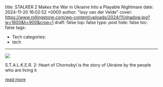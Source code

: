 title: STALKER 2 Makes the War in Ukraine Into a Playable Nightmare
date: 2024-11-20 16:02:52 +0000
author: "Issy van der Velde"
cover: https://www.rollingstone.com/wp-content/uploads/2024/11/shadow.jpg?w=1600&h=900&crop=1
draft: false
top: false
type: post
hide: false
toc: false
tags:
  - Tech
categories:
  - tech
---

![](https://www.rollingstone.com/wp-content/uploads/2024/11/shadow.jpg?w=1600&h=900&crop=1)

S.T.A.L.K.E.R. 2: Heart of Chornobyl is the story of Ukraine by the people who are living it

[read more](https://www.rollingstone.com/culture/rs-gaming/stalker-2-heart-of-chornobyl-review-1235173130/)
